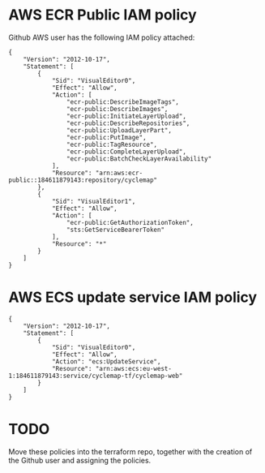 # AWS ECR Public IAM policy
Github AWS user has the following IAM policy attached:
```
{
    "Version": "2012-10-17",
    "Statement": [
        {
            "Sid": "VisualEditor0",
            "Effect": "Allow",
            "Action": [
                "ecr-public:DescribeImageTags",
                "ecr-public:DescribeImages",
                "ecr-public:InitiateLayerUpload",
                "ecr-public:DescribeRepositories",
                "ecr-public:UploadLayerPart",
                "ecr-public:PutImage",
                "ecr-public:TagResource",
                "ecr-public:CompleteLayerUpload",
                "ecr-public:BatchCheckLayerAvailability"
            ],
            "Resource": "arn:aws:ecr-public::184611879143:repository/cyclemap"
        },
        {
            "Sid": "VisualEditor1",
            "Effect": "Allow",
            "Action": [
                "ecr-public:GetAuthorizationToken",
                "sts:GetServiceBearerToken"
            ],
            "Resource": "*"
        }
    ]
}
```

# AWS ECS update service IAM policy
```
{
    "Version": "2012-10-17",
    "Statement": [
        {
            "Sid": "VisualEditor0",
            "Effect": "Allow",
            "Action": "ecs:UpdateService",
            "Resource": "arn:aws:ecs:eu-west-1:184611879143:service/cyclemap-tf/cyclemap-web"
        }
    ]
}
```

# TODO
Move these policies into the terraform repo, together with the creation of the
Github user and assigning the policies.
